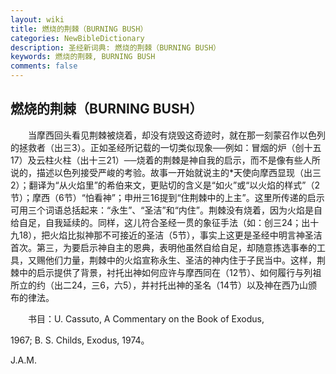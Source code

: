 ```yaml
---
layout: wiki
title: 燃烧的荆棘（BURNING BUSH）
categories: NewBibleDictionary
description: 圣经新词典: 燃烧的荆棘（BURNING BUSH）
keywords: 燃烧的荆棘, BURNING BUSH
comments: false
---
```


## 燃烧的荆棘（BURNING BUSH）

　　当摩西回头看见荆棘被烧着，却没有烧毁这奇迹时，就在那一刻蒙召作以色列的拯救者（出三3）。正如圣经所记载的一切类似现象──例如：冒烟的炉（创十五17）及云柱火柱（出十三21）──烧着的荆棘是神自我的启示，而不是像有些人所说的，描述以色列接受严峻的考验。故事一开始就说主的*天使向摩西显现（出三2）；翻译为“从火焰里”的希伯来文，更贴切的含义是“如火”或“以火焰的样式”（2节）；摩西（6节）“怕看神”；申卅三16提到“住荆棘中的上主”。这里所传递的启示可用三个词语总括起来：“永生”、“圣洁”和“内住”。荆棘没有烧着，因为火焰是自给自足，自我延续的。同样，这儿符合圣经一贯的象征手法（如：创三24；出十九18），把火焰比拟神那不可接近的圣洁（5节），事实上这更是圣经中明言神圣洁首次。第三，为要启示神自主的恩典，表明他虽然自给自足，却随意拣选事奉的工具，又赐他们力量，荆棘中的火焰宣称永生、圣洁的神内住于子民当中。这样，荆棘中的启示提供了背景，衬托出神如何应许与摩西同在（12节）、如何履行与列祖所立的约（出二24，三6，六5），并衬托出神的圣名（14节）以及神在西乃山颁布的律法。

　　书目：U. Cassuto, A Commentary on the Book of Exodus,

1967; B. S. Childs, Exodus, 1974。

J.A.M.






